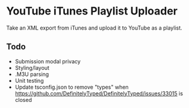 # YouTube iTunes Playlist Uploader
Take an XML export from iTunes and upload it to YouTube as a playlist.

## Todo
- Submission modal privacy
- Styling/layout
- .M3U parsing
- Unit testing
- Update tsconfig.json to remove "types" when https://github.com/DefinitelyTyped/DefinitelyTyped/issues/33015 is closed